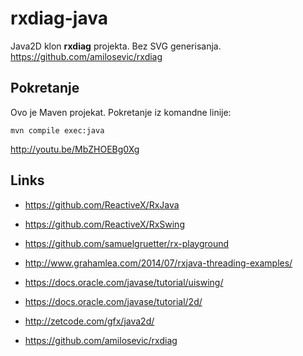 # rxdiag-java

Java2D klon **rxdiag** projekta. Bez SVG generisanja. https://github.com/amilosevic/rxdiag

## Pokretanje

Ovo je Maven projekat. Pokretanje iz komandne linije:

```
mvn compile exec:java
```
http://youtu.be/MbZHOEBg0Xg

## Links

- https://github.com/ReactiveX/RxJava
- https://github.com/ReactiveX/RxSwing
- https://github.com/samuelgruetter/rx-playground
- http://www.grahamlea.com/2014/07/rxjava-threading-examples/

- https://docs.oracle.com/javase/tutorial/uiswing/
- https://docs.oracle.com/javase/tutorial/2d/
- http://zetcode.com/gfx/java2d/

- https://github.com/amilosevic/rxdiag
